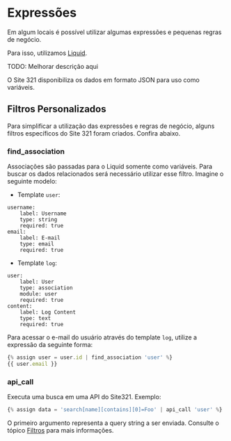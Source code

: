 # Expressões

Em algum locais é possível utilizar algumas expressões e pequenas regras de negócio.

Para isso, utilizamos [Liquid](https://github.com/Shopify/liquid).

TODO: Melhorar descrição aqui

O Site 321 disponibiliza os dados em formato JSON para uso como variáveis.

## Filtros Personalizados

Para simplificar a utilização das expressões e regras de negócio, alguns filtros específicos do Site 321 foram criados. Confira abaixo.

### find_association

Associações são passadas para o Liquid somente como variáveis. Para buscar os dados relacionados será necessário utilizar esse filtro. Imagine o seguinte modelo:

* Template `user`:

```
username:
    label: Username
    type: string
    required: true
email:
    label: E-mail
    type: email
    required: true
```

* Template `log`:

```
user:
    label: User
    type: association
    module: user
    required: true
content:
    label: Log Content
    type: text
    required: true
```

Para acessar o e-mail do usuário através do template `log`, utilize a expressão da seguinte forma:

```javascript
{% assign user = user.id | find_association 'user' %}
{{ user.email }}
```

### api_call

Executa uma busca em uma API do Site321. Exemplo:

```javascript
{% assign data = 'search[name][contains][0]=Foo' | api_call 'user' %}
```

O primeiro argumento representa a query string a ser enviada. Consulte o tópico [Filtros](/filtros.md) para mais informações.